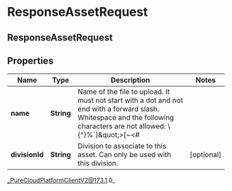# ResponseAssetRequest

## ResponseAssetRequest

## Properties

|Name | Type | Description | Notes|
|------------ | ------------- | ------------- | -------------|
| **name** | **String** | Name of the file to upload. It must not start with a dot and not end with a forward slash. Whitespace and the following characters are not allowed: \\{^}%&#x60;]\&quot;&gt;[~&lt;#| | |
| **divisionId** | **String** | Division to associate to this asset. Can only be used with this division. | [optional] |



_PureCloudPlatformClientV2@173.1.0_
